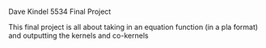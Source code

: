 Dave Kindel
5534 Final Project


This final project is all about taking in an equation function (in a pla format) and outputting the kernels and co-kernels 
